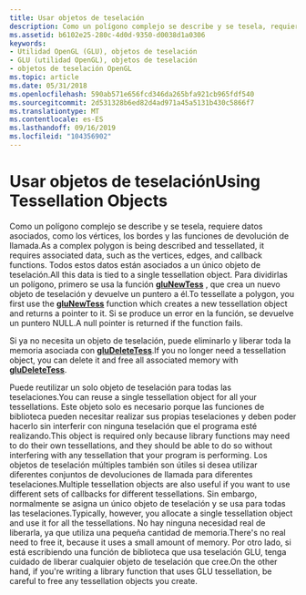 ```yaml
---
title: Usar objetos de teselación
description: Como un polígono complejo se describe y se tesela, requiere datos asociados, como los vértices, los bordes y las funciones de devolución de llamada.
ms.assetid: b6102e25-280c-4d0d-9350-d0038d1a0306
keywords:
- Utilidad OpenGL (GLU), objetos de teselación
- GLU (utilidad OpenGL), objetos de teselación
- objetos de teselación OpenGL
ms.topic: article
ms.date: 05/31/2018
ms.openlocfilehash: 590ab571e656fcd346da265bfa921cb965fdf540
ms.sourcegitcommit: 2d531328b6ed82d4ad971a45a5131b430c5866f7
ms.translationtype: MT
ms.contentlocale: es-ES
ms.lasthandoff: 09/16/2019
ms.locfileid: "104356902"
---
```

# <a name="using-tessellation-objects"></a><span data-ttu-id="62c2e-106">Usar objetos de teselación</span><span class="sxs-lookup"><span data-stu-id="62c2e-106">Using Tessellation Objects</span></span>

<span data-ttu-id="62c2e-107">Como un polígono complejo se describe y se tesela, requiere datos asociados, como los vértices, los bordes y las funciones de devolución de llamada.</span><span class="sxs-lookup"><span data-stu-id="62c2e-107">As a complex polygon is being described and tessellated, it requires associated data, such as the vertices, edges, and callback functions.</span></span> <span data-ttu-id="62c2e-108">Todos estos datos están asociados a un único objeto de teselación.</span><span class="sxs-lookup"><span data-stu-id="62c2e-108">All this data is tied to a single tessellation object.</span></span> <span data-ttu-id="62c2e-109">Para dividirlas un polígono, primero se usa la función [**gluNewTess**](glunewtess.md) , que crea un nuevo objeto de teselación y devuelve un puntero a él.</span><span class="sxs-lookup"><span data-stu-id="62c2e-109">To tessellate a polygon, you first use the [**gluNewTess**](glunewtess.md) function which creates a new tessellation object and returns a pointer to it.</span></span> <span data-ttu-id="62c2e-110">Si se produce un error en la función, se devuelve un puntero NULL.</span><span class="sxs-lookup"><span data-stu-id="62c2e-110">A null pointer is returned if the function fails.</span></span>

<span data-ttu-id="62c2e-111">Si ya no necesita un objeto de teselación, puede eliminarlo y liberar toda la memoria asociada con [**gluDeleteTess**](gludeletetess.md).</span><span class="sxs-lookup"><span data-stu-id="62c2e-111">If you no longer need a tessellation object, you can delete it and free all associated memory with [**gluDeleteTess**](gludeletetess.md).</span></span>

<span data-ttu-id="62c2e-112">Puede reutilizar un solo objeto de teselación para todas las teselaciones.</span><span class="sxs-lookup"><span data-stu-id="62c2e-112">You can reuse a single tessellation object for all your tessellations.</span></span> <span data-ttu-id="62c2e-113">Este objeto solo es necesario porque las funciones de biblioteca pueden necesitar realizar sus propias teselaciones y deben poder hacerlo sin interferir con ninguna teselación que el programa esté realizando.</span><span class="sxs-lookup"><span data-stu-id="62c2e-113">This object is required only because library functions may need to do their own tessellations, and they should be able to do so without interfering with any tessellation that your program is performing.</span></span> <span data-ttu-id="62c2e-114">Los objetos de teselación múltiples también son útiles si desea utilizar diferentes conjuntos de devoluciones de llamada para diferentes teselaciones.</span><span class="sxs-lookup"><span data-stu-id="62c2e-114">Multiple tessellation objects are also useful if you want to use different sets of callbacks for different tessellations.</span></span> <span data-ttu-id="62c2e-115">Sin embargo, normalmente se asigna un único objeto de teselación y se usa para todas las teselaciones.</span><span class="sxs-lookup"><span data-stu-id="62c2e-115">Typically, however, you allocate a single tessellation object and use it for all the tessellations.</span></span> <span data-ttu-id="62c2e-116">No hay ninguna necesidad real de liberarla, ya que utiliza una pequeña cantidad de memoria.</span><span class="sxs-lookup"><span data-stu-id="62c2e-116">There's no real need to free it, because it uses a small amount of memory.</span></span> <span data-ttu-id="62c2e-117">Por otro lado, si está escribiendo una función de biblioteca que usa teselación GLU, tenga cuidado de liberar cualquier objeto de teselación que cree.</span><span class="sxs-lookup"><span data-stu-id="62c2e-117">On the other hand, if you're writing a library function that uses GLU tessellation, be careful to free any tessellation objects you create.</span></span>

 

 




